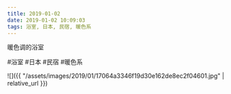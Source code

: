 ```yaml
---
title: 2019-01-02
date: 2019-01-02 10:09:03
tags: 浴室, 日本, 民宿, 暖色系
---
```


<p>暖色调的浴室</p>

#浴室 #日本 #民宿 #暖色系

![]({{ "/assets/images/2019/01/17064a3346f19d30e162de8ec2f04601.jpg" | relative_url }})
